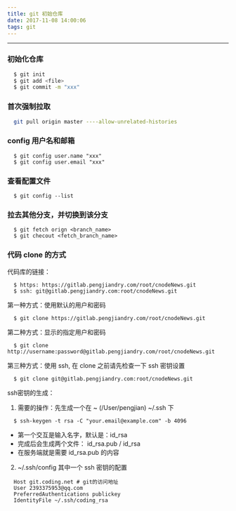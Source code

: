 ```yaml
---
title: git 初始仓库
date: 2017-11-08 14:00:06
tags: git
---
```

-----
### 初始化仓库

```sh
  $ git init
  $ git add <file>
  $ git commit -m "xxx"
```
### 首次强制拉取

```sh
  git pull origin master ----allow-unrelated-histories
```

### config 用户名和邮箱

```
  $ git config user.name "xxx"
  $ git config user.email "xxx"
```
### 查看配置文件

```
  $ git config --list
```
### 拉去其他分支，并切换到该分支

```
  $ git fetch orign <branch_name>
  $ git checout <fetch_branch_name>
```

### 代码 clone 的方式
  代码库的链接：

```
  $ https: https://gitlab.pengjiandry.com/root/cnodeNews.git
  $ ssh: git@gitlab.pengjiandry.com:root/cnodeNews.git
```

  第一种方式：使用默认的用户和密码

```
  $ git clone https://gitlab.pengjiandry.com/root/cnodeNews.git
```

第二种方式：显示的指定用户和密码

```
  $ git clone http://username:password@gitlab.pengjiandry.com/root/cnodeNews.git
```

第三种方式：使用 ssh, 在 clone 之前请先检查一下 ssh 密钥设置

```
  $ git clone git@gitlab.pengjiandry.com:root/cnodeNews.git
```
  ssh密钥的生成：

  1. 需要的操作：先生成一个在 ~ (/User/pengjian) ~/.ssh 下

```
  $ ssh-keygen -t rsa -C "your.email@example.com" -b 4096
```

  * 第一个交互是输入名字，默认是：id_rsa
  * 完成后会生成两个文件： id_rsa.pub / id_rsa
  * 在服务端就是需要 id_rsa.pub 的内容

  2. ~/.ssh/config 其中一个 ssh 密钥的配置

```
  Host git.coding.net # git的访问地址
  User 2393375953@qq.com
  PreferredAuthentications publickey
  IdentityFile ~/.ssh/coding_rsa
```
